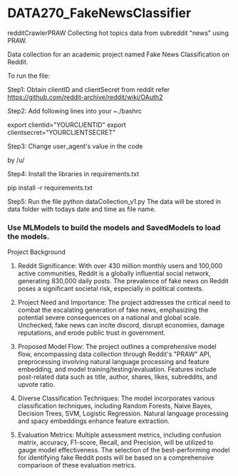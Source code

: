 # DATA270_FakeNewsClassifier

redditCrawlerPRAW
Collecting hot topics data from subreddit "news" using PRAW.

Data collection for an academic project named Fake News Classification on Reddit.

To run the file:

Step1: Obtain clientID and clientSecret from reddit
refer https://github.com/reddit-archive/reddit/wiki/OAuth2


Step2: Add following lines into your ~./bashrc

export clientid="YOURCLIENTID"
export clientsecret="YOURCLIENTSECRET"


Step3: Change user_agent's value in the code

<ApplicaitonName> by /u/<YourUsername>


Step4: Install the libraries in requirements.txt

pip install -r requirements.txt


Step5: Run the file
python dataCollection_v1.py
The data will be stored in data folder with todays date and time as file name.

### Use MLModels to build the models and SavedModels to load the models.

Project Background
1. Reddit Significance: With over 430 million monthly users and 100,000 active communities, Reddit is a globally influential social network, generating 830,000 daily posts. The prevalence of fake news on Reddit poses a significant societal risk, especially in political contexts.

2. Project Need and Importance: The project addresses the critical need to combat the escalating generation of fake news, emphasizing the potential severe consequences on a national and global scale. Unchecked, fake news can incite discord, disrupt economies, damage reputations, and erode public trust in government.

3. Proposed Model Flow: The project outlines a comprehensive model flow, encompassing data collection through Reddit's "PRAW" API, preprocessing involving natural language processing and feature embedding, and model training/testing/evaluation. Features include post-related data such as title, author, shares, likes, subreddits, and upvote ratio.

4. Diverse Classification Techniques: The model incorporates various classification techniques, including Random Forests, Naive Bayes, Decision Trees, SVM, Logistic Regression. Natural language processing and spacy embeddings enhance feature extraction.

5. Evaluation Metrics: Multiple assessment metrics, including confusion matrix, accuracy, F1-score, Recall, and Precision, will be utilized to gauge model effectiveness. The selection of the best-performing model for identifying fake Reddit posts will be based on a comprehensive comparison of these evaluation metrics.

